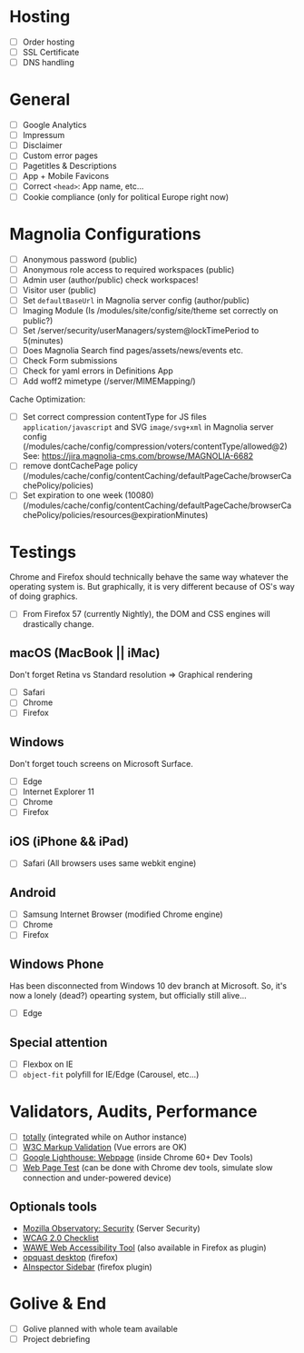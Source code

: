 # Hosting
- [ ] Order hosting
- [ ] SSL Certificate
- [ ] DNS handling

# General
- [ ] Google Analytics
- [ ] Impressum
- [ ] Disclaimer
- [ ] Custom error pages
- [ ] Pagetitles & Descriptions
- [ ] App + Mobile Favicons
- [ ] Correct `<head>`: App name, etc...
- [ ] Cookie compliance (only for political Europe right now)

# Magnolia Configurations
- [ ] Anonymous password (public)
- [ ] Anonymous role access to required workspaces (public)
- [ ] Admin user (author/public) check workspaces!
- [ ] Visitor user (public)
- [ ] Set `defaultBaseUrl` in Magnolia server config (author/public)
- [ ] Imaging Module (Is /modules/site/config/site/theme set correctly on public?)
- [ ] Set /server/security/userManagers/system@lockTimePeriod to 5(minutes)
- [ ] Does Magnolia Search find pages/assets/news/events etc.
- [ ] Check Form submissions
- [ ] Check for yaml errors in Definitions App
- [ ] Add woff2 mimetype (/server/MIMEMapping/)

Cache Optimization:
- [ ] Set correct compression contentType for JS files `application/javascript` and SVG `image/svg+xml` in Magnolia server config (/modules/cache/config/compression/voters/contentType/allowed@2)
See: https://jira.magnolia-cms.com/browse/MAGNOLIA-6682
- [ ] remove dontCachePage policy (/modules/cache/config/contentCaching/defaultPageCache/browserCachePolicy/policies)
- [ ] Set expiration to one week (10080) (/modules/cache/config/contentCaching/defaultPageCache/browserCachePolicy/policies/resources@expirationMinutes)

# Testings
Chrome and Firefox should technically behave the same way whatever the operating system is.
But graphically, it is very different because of OS's way of doing graphics.

- [ ] From Firefox 57 (currently Nightly), the DOM and CSS engines will drastically change.

## macOS (MacBook || iMac)
Don't forget Retina vs Standard resolution => Graphical rendering
- [ ] Safari
- [ ] Chrome
- [ ] Firefox

## Windows
Don't forget touch screens on Microsoft Surface.
- [ ] Edge
- [ ] Internet Explorer 11
- [ ] Chrome
- [ ] Firefox

## iOS (iPhone && iPad)
- [ ] Safari (All browsers uses same webkit engine)

## Android
- [ ] Samsung Internet Browser (modified Chrome engine)
- [ ] Chrome
- [ ] Firefox

## Windows Phone
Has been disconnected from Windows 10 dev branch at Microsoft.
So, it's now a lonely (dead?) opearting system, but officially still alive...
- [ ] Edge

## Special attention
- [ ] Flexbox on IE
- [ ] `object-fit` polyfill for IE/Edge (Carousel, etc...)

# Validators, Audits, Performance
- [ ] [totally](https://khan.github.io/tota11y/) (integrated while on Author instance)
- [ ] [W3C Markup Validation](https://validator.w3.org) (Vue errors are OK)
- [ ] [Google Lighthouse: Webpage](https://developers.google.com/web/tools/lighthouse/) (inside Chrome 60+ Dev Tools)
- [ ] [Web Page Test](https://www.webpagetest.org) (can be done with Chrome dev tools, simulate slow connection and under-powered device)

## Optionals tools
- [Mozilla Observatory: Security](https://observatory.mozilla.org) (Server Security)
- [WCAG 2.0 Checklist](http://webaim.org/standards/wcag/checklist)
- [WAWE Web Accessibility Tool](http://wave.webaim.org) (also available in Firefox as plugin)
- [opquast desktop](https://desktop.opquast.com/en/) (firefox)
- [AInspector Sidebar](https://addons.mozilla.org/fr/firefox/addon/ainspector-sidebar/) (firefox plugin)

# Golive & End
- [ ] Golive planned with whole team available
- [ ] Project debriefing
